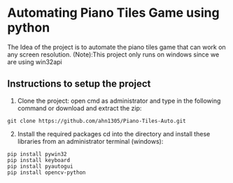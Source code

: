 # Automating Piano Tiles Game using python

The Idea of the project is to automate the piano tiles game that can work on any screen resolution.
(Note):This project only runs on windows since we are using win32api

## Instructions to setup the project

1. Clone the project:
open cmd as administrator and type in the following command or download and extract the zip:
```
git clone https://github.com/ahn1305/Piano-Tiles-Auto.git
```
2. Install the required packages
cd into the directory and install these libraries from an administrator terminal (windows):
```
pip install pywin32
pip install keyboard
pip install pyautogui
pip install opencv-python
```